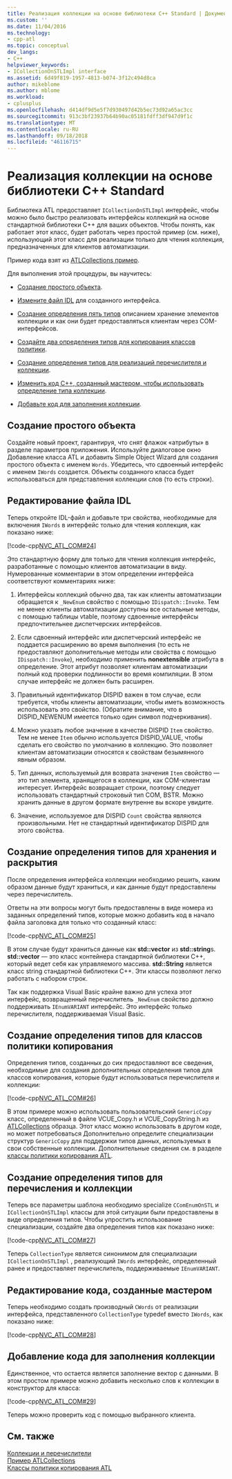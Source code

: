 ```yaml
---
title: Реализация коллекции на основе библиотеки C++ Standard | Документация Майкрософт
ms.custom: ''
ms.date: 11/04/2016
ms.technology:
- cpp-atl
ms.topic: conceptual
dev_langs:
- C++
helpviewer_keywords:
- ICollectionOnSTLImpl interface
ms.assetid: 6d49f819-1957-4813-b074-3f12c494d8ca
author: mikeblome
ms.author: mblome
ms.workload:
- cplusplus
ms.openlocfilehash: d414df9d5e5f7d930497d42b5ec73d92a65ac3cc
ms.sourcegitcommit: 913c3bf23937b64b90ac05181fdff3df947d9f1c
ms.translationtype: MT
ms.contentlocale: ru-RU
ms.lasthandoff: 09/18/2018
ms.locfileid: "46116715"
---
```

# <a name="implementing-a-c-standard-library-based-collection"></a>Реализация коллекции на основе библиотеки C++ Standard

Библиотека ATL предоставляет `ICollectionOnSTLImpl` интерфейс, чтобы можно было быстро реализовать интерфейсы коллекций на основе стандартной библиотеки C++ для ваших объектов. Чтобы понять, как работает этот класс, будет работать через простой пример (см. ниже), использующий этот класс для реализации только для чтения коллекция, предназначенных для клиентов автоматизации.

Пример кода взят из [ATLCollections пример](../visual-cpp-samples.md).

Для выполнения этой процедуры, вы научитесь:

- [Создание простого объекта](#vccongenerating_an_object).

- [Измените файл IDL](#vcconedit_the_idl) для созданного интерфейса.

- [Создание определения пять типов](#vcconstorage_and_exposure_typedefs) описанием хранение элементов коллекции и как они будет предоставляться клиентам через COM-интерфейсов.

- [Создайте два определения типов для копирования классов политики](#vcconcopy_classes).

- [Создание определения типов для реализаций перечислителя и коллекции](#vcconenumeration_and_collection).

- [Изменить код C++, созданный мастером, чтобы использовать определение типа коллекции](#vcconedit_the_generated_code).

- [Добавьте код для заполнения коллекции](#vcconpopulate_the_collection).

##  <a name="vccongenerating_an_object"></a> Создание простого объекта

Создайте новый проект, гарантируя, что снят флажок «атрибуты» в разделе параметров приложения. Используйте диалоговое окно Добавление класса ATL и добавить Simple Object Wizard для создания простого объекта с именем `Words`. Убедитесь, что сдвоенный интерфейс с именем `IWords` создается. Объекты созданного класса будет использоваться для представления коллекции слов (то есть строки).

##  <a name="vcconedit_the_idl"></a> Редактирование файла IDL

Теперь откройте IDL-файл и добавьте три свойства, необходимые для включения `IWords` в интерфейс только для чтения коллекция, как показано ниже:

[!code-cpp[NVC_ATL_COM#24](../atl/codesnippet/cpp/implementing-an-stl-based-collection_1.idl)]

Это стандартную форму для только для чтения коллекция интерфейс, разработанные с помощью клиентов автоматизации в виду. Нумерованные комментарии в этом определении интерфейса соответствуют комментариях ниже:

1. Интерфейсы коллекций обычно два, так как клиенты автоматизации обращается к `_NewEnum` свойство с помощью `IDispatch::Invoke`. Тем не менее клиенты автоматизации доступны все остальные методы, с помощью таблицы vtable, поэтому сдвоенные интерфейсы предпочтительнее диспетчерских интерфейсов.

2. Если сдвоенный интерфейс или диспетчерский интерфейс не поддается расширению во время выполнения (то есть не предоставляют дополнительные методы или свойства с помощью `IDispatch::Invoke`), необходимо применить **nonextensible** атрибута в определение. Этот атрибут позволяет клиентам автоматизации полный код проверки подлинности во время компиляции. В этом случае интерфейс не должен быть расширен.

3. Правильный идентификатор DISPID важен в том случае, если требуется, чтобы клиенты автоматизации, чтобы иметь возможность использовать это свойство. (Обратите внимание, что в DISPID_NEWENUM имеется только один символ подчеркивания).

4. Можно указать любое значение в качестве DISPID `Item` свойство. Тем не менее `Item` обычно используется DISPID_VALUE, чтобы сделать его свойство по умолчанию в коллекцию. Это позволяет клиентам автоматизации относятся к свойствам безымянного явным образом.

5. Тип данных, используемый для возврата значения `Item` свойство — это тип элемента, хранящегося в коллекции, как COM-клиентам интересует. Интерфейс возвращает строки, поэтому следует использовать стандартный строковый тип COM, BSTR. Можно хранить данные в другом формате внутренне вы вскоре увидите.

6. Значение, используемое для DISPID `Count` свойства являются произвольными. Нет не стандартный идентификатор DISPID для этого свойства.

##  <a name="vcconstorage_and_exposure_typedefs"></a> Создание определения типов для хранения и раскрытия

После определения интерфейса коллекции необходимо решить, каким образом данные будут храниться, и как данные будут предоставлены через перечислитель.

Ответы на эти вопросы могут быть предоставлены в виде номера из заданных определений типов, которые можно добавить код в начало файла заголовка для только что созданный класс:

[!code-cpp[NVC_ATL_COM#25](../atl/codesnippet/cpp/implementing-an-stl-based-collection_2.h)]

В этом случае будут храниться данные как **std::vector** из **std::string**s. **std::vector** — это класс контейнера стандартной библиотеки C++, который ведет себя как управляемого массива. **std::String** является класс string стандартной библиотеки C++. Эти классы позволяют легко работать с набором строк.

Так как поддержка Visual Basic крайне важно для успеха этот интерфейс, возвращенный перечислитель `_NewEnum` свойство должно поддерживать `IEnumVARIANT` интерфейс. Это интерфейс только перечислителя, поддерживаемая Visual Basic.

##  <a name="vcconcopy_classes"></a> Создание определения типов для классов политики копирования

Определения типов, созданных до сих предоставляют все сведения, необходимые для создания дополнительных определения типов для классов копирования, которые будут использоваться перечислителя и коллекции:

[!code-cpp[NVC_ATL_COM#26](../atl/codesnippet/cpp/implementing-an-stl-based-collection_3.h)]

В этом примере можно использовать пользовательский `GenericCopy` класс, определенный в файле VCUE_Copy.h и VCUE_CopyString.h из [ATLCollections](../visual-cpp-samples.md) образца. Этот класс можно использовать в другом коде, но может потребоваться Дополнительно определите специализации структур `GenericCopy` для поддержки типов данных, используемых в свои собственные коллекции. Дополнительные сведения см. в разделе [классы политики копирования ATL](../atl/atl-copy-policy-classes.md).

##  <a name="vcconenumeration_and_collection"></a> Создание определения типов для перечисления и коллекции

Теперь все параметры шаблона необходимо specialize `CComEnumOnSTL` и `ICollectionOnSTLImpl` классы для этой ситуации были предоставлены в виде определения типов. Чтобы упростить использование специализации, создайте два определения типов как показано ниже:

[!code-cpp[NVC_ATL_COM#27](../atl/codesnippet/cpp/implementing-an-stl-based-collection_4.h)]

Теперь `CollectionType` является синонимом для специализации `ICollectionOnSTLImpl` , реализующий `IWords` интерфейс, определенный ранее и предоставляет перечислитель, поддерживаемые `IEnumVARIANT`.

##  <a name="vcconedit_the_generated_code"></a> Редактирование кода, созданные мастером

Теперь необходимо создать производный `CWords` от реализации интерфейса, представленного `CollectionType` typedef вместо `IWords`, как показано ниже:

[!code-cpp[NVC_ATL_COM#28](../atl/codesnippet/cpp/implementing-an-stl-based-collection_5.h)]

##  <a name="vcconpopulate_the_collection"></a> Добавление кода для заполнения коллекции

Единственное, что остается является заполнение вектор с данными. В этом простом примере можно добавить несколько слов к коллекции в конструктор для класса:

[!code-cpp[NVC_ATL_COM#29](../atl/codesnippet/cpp/implementing-an-stl-based-collection_6.h)]

Теперь можно проверить код с помощью выбранного клиента.

## <a name="see-also"></a>См. также

[Коллекции и перечислители](../atl/atl-collections-and-enumerators.md)<br/>
[Пример ATLCollections](../visual-cpp-samples.md)<br/>
[Классы политики копирования ATL](../atl/atl-copy-policy-classes.md)

